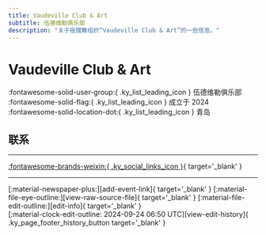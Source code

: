 ```yaml
---
title: Vaudeville Club & Art
subtitle: 伍德维勒俱乐部
description: "关于摇摆舞组织“Vaudeville Club & Art”的一些信息。"
---
```


# Vaudeville Club & Art

:fontawesome-solid-user-group:{ .ky_list_leading_icon } 伍德维勒俱乐部  
:fontawesome-solid-flag:{ .ky_list_leading_icon } 成立于 2024  
:fontawesome-solid-location-dot:{ .ky_list_leading_icon } 青岛  


## 联系


---

 [:fontawesome-brands-weixin:{ .ky_social_links_icon }](https://mp.weixin.qq.com/s/tVTjipTVZBbkzTDMi_LZ5w){ target='_blank' }

---

<div class="ky_page_footer" markdown>
<div class="ky_page_footer_trailing" markdown="span">
[:material-newspaper-plus:][add-event-link]{ target='_blank' }
[:material-file-eye-outline:][view-raw-source-file]{ target='_blank' }
[:material-file-edit-outline:][edit-info]{ target='_blank' }
</div>
<div class="ky_page_footer_leading" markdown="span">
[:material-clock-edit-outline: 2024-09-24 06:50 UTC][view-edit-history]{ .ky_page_footer_history_button target='_blank' }
</div>
</div>

[add-event-link]: https://github.com/swingdance/events/issues/new?assignees=&labels=add+event&projects=&template=02-add_entity.yml&title=%5Bcn%5D%20%3CName%3E&region=cn&province=Shandong&city=Qingdao&org_id=vaudeville "添加活动"
[view-raw-source-file]: https://github.com/swingdance/orgs/blob/main/cn/vaudeville.json "查看原始源文件"
[edit-info]: https://github.com/swingdance/orgs/issues/new?assignees=&labels=update+org&projects=&template=03-update_entity.yml&title=%5Bcn%5D%20Vaudeville%20Club%20%26%20Art&region=cn&id=vaudeville&name=Vaudeville%20Club%20%26%20Art "编辑信息"

[view-edit-history]: https://github.com/swingdance/orgs/commits/main/cn/vaudeville.json "查看编辑历史"
